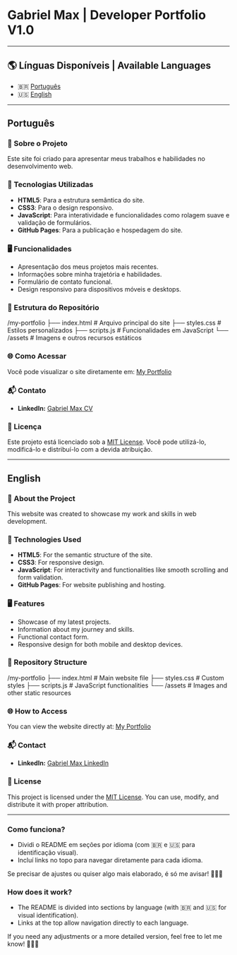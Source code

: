 # **Gabriel Max | Developer Portfolio V1.0**

---

## 🌎 **Línguas Disponíveis | Available Languages**
- 🇧🇷 [Português](#português)
- 🇺🇸 [English](#english)

---

##  **Português** 

### **📌 Sobre o Projeto**

Este site foi criado para apresentar meus trabalhos e habilidades no desenvolvimento web. 

### **🚀 Tecnologias Utilizadas**

- **HTML5**: Para a estrutura semântica do site.
- **CSS3**: Para o design responsivo.
- **JavaScript**: Para interatividade e funcionalidades como rolagem suave e validação de formulários.
- **GitHub Pages**: Para a publicação e hospedagem do site.

### **🖥️ Funcionalidades**

- Apresentação dos meus projetos mais recentes.
- Informações sobre minha trajetória e habilidades.
- Formulário de contato funcional.
- Design responsivo para dispositivos móveis e desktops.

### **📂 Estrutura do Repositório**

/my-portfolio
├── index.html          # Arquivo principal do site
├── styles.css          # Estilos personalizados
├── scripts.js          # Funcionalidades em JavaScript
└── /assets             # Imagens e outros recursos estáticos


### **🌐 Como Acessar**

Você pode visualizar o site diretamente em: [My Portfolio](https://github.com/devgmax/My-Portfolio)


### **📬 Contato**

- **LinkedIn:** [Gabriel Max CV](https://www.linkedin.com/in/gabrielmaxcerqueira/)


### **📄 Licença**

Este projeto está licenciado sob a [MIT License](LICENSE). Você pode utilizá-lo, modificá-lo e distribuí-lo com a devida atribuição.

---

##  **English** 

### **📌 About the Project**

This website was created to showcase my work and skills in web development. 

### **🚀 Technologies Used**

- **HTML5**: For the semantic structure of the site.
- **CSS3**: For responsive design.
- **JavaScript**: For interactivity and functionalities like smooth scrolling and form validation.
- **GitHub Pages**: For website publishing and hosting.

### **🖥️ Features**

- Showcase of my latest projects.
- Information about my journey and skills.
- Functional contact form.
- Responsive design for both mobile and desktop devices.

### **📂 Repository Structure**

/my-portfolio 
├── index.html         # Main website file 
├── styles.css         # Custom styles 
├── scripts.js         # JavaScript functionalities 
└── /assets            # Images and other static resources


### **🌐 How to Access**

You can view the website directly at: [My Portfolio](https://github.com/devgmax/My-Portfolio)


### **📬 Contact**

- **LinkedIn:** [Gabriel Max LinkedIn](https://www.linkedin.com/in/gabrielmaxcerqueira/)


### **📄 License**

This project is licensed under the [MIT License](LICENSE). You can use, modify, and distribute it with proper attribution.

---

### **Como funciona?**
- Dividi o README em seções por idioma (com 🇧🇷 e 🇺🇸 para identificação visual).
- Incluí links no topo para navegar diretamente para cada idioma.

Se precisar de ajustes ou quiser algo mais elaborado, é só me avisar! 👨🏾‍💻


### **How does it work?**
- The README is divided into sections by language (with 🇧🇷 and 🇺🇸 for visual identification).
- Links at the top allow navigation directly to each language.

If you need any adjustments or a more detailed version, feel free to let me know! 👨🏾‍💻
